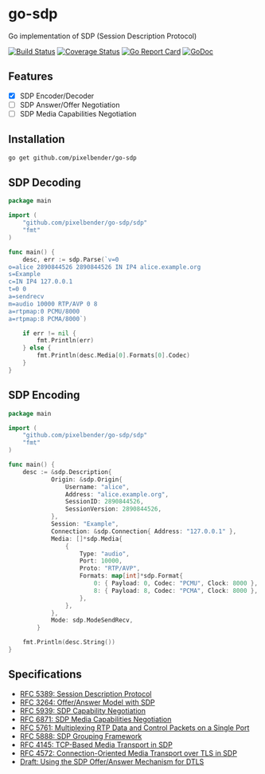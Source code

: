 # go-sdp

Go implementation of SDP (Session Description Protocol)

[![Build Status](https://travis-ci.org/pixelbender/go-sdp.svg)](https://travis-ci.org/pixelbender/go-sdp)
[![Coverage Status](https://coveralls.io/repos/github/pixelbender/go-sdp/badge.svg?branch=master)](https://coveralls.io/github/pixelbender/go-sdp?branch=master)
[![Go Report Card](https://goreportcard.com/badge/github.com/pixelbender/go-sdp)](https://goreportcard.com/report/github.com/pixelbender/go-sdp)
[![GoDoc](https://godoc.org/github.com/pixelbender/go-sdp?status.svg)](https://godoc.org/github.com/pixelbender/go-sdp)

## Features

- [x] SDP Encoder/Decoder
- [ ] SDP Answer/Offer Negotiation
- [ ] SDP Media Capabilities Negotiation

## Installation

```sh
go get github.com/pixelbender/go-sdp
```

## SDP Decoding

```go
package main

import (
	"github.com/pixelbender/go-sdp/sdp"
	"fmt"
)

func main() {
	desc, err := sdp.Parse(`v=0
o=alice 2890844526 2890844526 IN IP4 alice.example.org
s=Example
c=IN IP4 127.0.0.1
t=0 0
a=sendrecv
m=audio 10000 RTP/AVP 0 8
a=rtpmap:0 PCMU/8000
a=rtpmap:8 PCMA/8000`)

	if err != nil {
		fmt.Println(err)
	} else {
		fmt.Println(desc.Media[0].Formats[0].Codec)
	}
}
```

## SDP Encoding

```go
package main

import (
	"github.com/pixelbender/go-sdp/sdp"
	"fmt"
)

func main() {
	desc := &sdp.Description{
    		Origin: &sdp.Origin{
    		    Username: "alice",
    		    Address: "alice.example.org",
    		    SessionID: 2890844526,
    		    SessionVersion: 2890844526,
    		},
    		Session: "Example",
    		Connection: &sdp.Connection{ Address: "127.0.0.1" },
    		Media: []*sdp.Media{
    			{
    				Type: "audio",
    				Port: 10000,
    				Proto: "RTP/AVP",
    				Formats: map[int]*sdp.Format{
    					0: { Payload: 0, Codec: "PCMU", Clock: 8000 },
    					8: { Payload: 8, Codec: "PCMA", Clock: 8000 },
    				},
    			},
    		},
    		Mode: sdp.ModeSendRecv,
    	}

	fmt.Println(desc.String())
}
```

## Specifications

- [RFC 5389: Session Description Protocol](https://tools.ietf.org/html/rfc4566)
- [RFC 3264: Offer/Answer Model with SDP](https://tools.ietf.org/html/rfc3264)
- [RFC 5939: SDP Capability Negotiation](https://tools.ietf.org/html/rfc5939)
- [RFC 6871: SDP Media Capabilities Negotiation](https://tools.ietf.org/html/rfc6871)
- [RFC 5761: Multiplexing RTP Data and Control Packets on a Single Port](https://tools.ietf.org/html/rfc5761)
- [RFC 5888: SDP Grouping Framework](https://tools.ietf.org/html/rfc5888)
- [RFC 4145: TCP-Based Media Transport in SDP](https://tools.ietf.org/html/rfc4145)
- [RFC 4572: Connection-Oriented Media Transport over TLS in SDP](https://tools.ietf.org/html/rfc4572)
- [Draft: Using the SDP Offer/Answer Mechanism for DTLS](https://tools.ietf.org/html/draft-ietf-mmusic-dtls-sdp-14)
